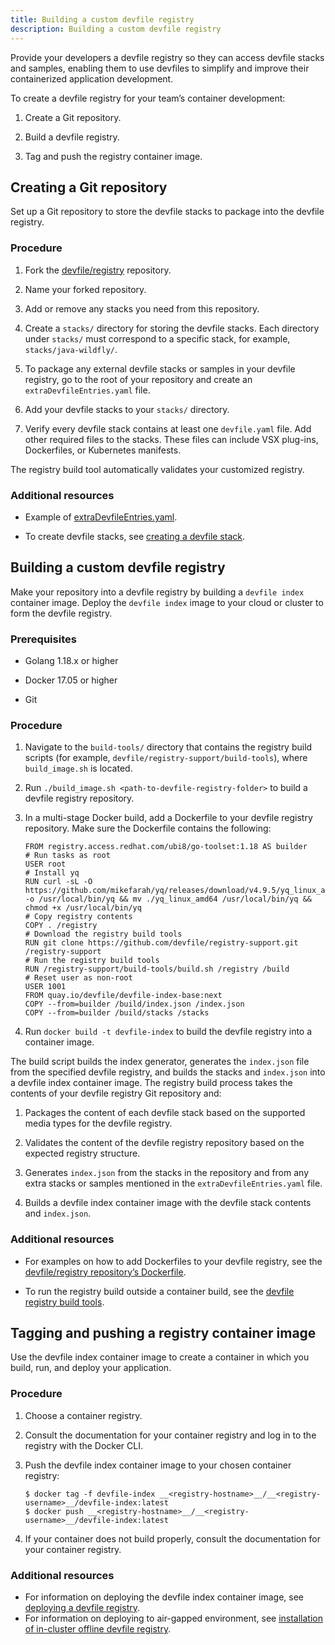 ```yaml
---
title: Building a custom devfile registry
description: Building a custom devfile registry
---
```


Provide your developers a devfile registry so they can access devfile
stacks and samples, enabling them to use devfiles to simplify and
improve their containerized application development.

To create a devfile registry for your team’s container development:

1. Create a Git repository.

2. Build a devfile registry.

3. Tag and push the registry container image.

## Creating a Git repository

Set up a Git repository to store the devfile stacks to package into the
devfile registry.

### Procedure

1. Fork the [devfile/registry](https://github.com/devfile/registry)
    repository.

2. Name your forked repository.

3. Add or remove any stacks you need from this repository.

4. Create a `stacks/` directory for storing the devfile stacks. Each
    directory under `stacks/` must correspond to a specific stack, for
    example, `stacks/java-wildfly/`.

5. To package any external devfile stacks or samples in your devfile
    registry, go to the root of your repository and create an
    `extraDevfileEntries.yaml` file.

6. Add your devfile stacks to your `stacks/` directory.

7. Verify every devfile stack contains at least one `devfile.yaml`
    file. Add other required files to the stacks. These files can
    include VSX plug-ins, Dockerfiles, or Kubernetes manifests.

The registry build tool automatically validates your customized
registry.

### Additional resources

- Example of
  [extraDevfileEntries.yaml](https://github.com/devfile/registry/blob/main/extraDevfileEntries.yaml).

- To create devfile stacks, see [creating a devfile stack](./creating-a-devfile-stack).

## Building a custom devfile registry

Make your repository into a devfile registry by building a
`devfile index` container image. Deploy the `devfile index` image to
your cloud or cluster to form the devfile registry.

### Prerequisites

- Golang 1.18.x or higher

- Docker 17.05 or higher

- Git

### Procedure

1. Navigate to the `build-tools/` directory that contains the registry build scripts (for example, `devfile/registry-support/build-tools`), where `build_image.sh` is located.

2. Run `./build_image.sh <path-to-devfile-registry-folder>` to build a
    devfile registry repository.

3. In a multi-stage Docker build, add a Dockerfile to your devfile
    registry repository. Make sure the Dockerfile contains the
    following:

    ```docker {% filename="Dockerfile" %}
    FROM registry.access.redhat.com/ubi8/go-toolset:1.18 AS builder
    # Run tasks as root
    USER root
    # Install yq
    RUN curl -sL -O https://github.com/mikefarah/yq/releases/download/v4.9.5/yq_linux_amd64 -o /usr/local/bin/yq && mv ./yq_linux_amd64 /usr/local/bin/yq && chmod +x /usr/local/bin/yq
    # Copy registry contents
    COPY . /registry
    # Download the registry build tools
    RUN git clone https://github.com/devfile/registry-support.git /registry-support
    # Run the registry build tools
    RUN /registry-support/build-tools/build.sh /registry /build
    # Reset user as non-root
    USER 1001
    FROM quay.io/devfile/devfile-index-base:next
    COPY --from=builder /build/index.json /index.json
    COPY --from=builder /build/stacks /stacks
    ```

4. Run `docker build -t devfile-index` to build the devfile registry
    into a container image.

The build script builds the index generator, generates the `index.json`
file from the specified devfile registry, and builds the stacks and
`index.json` into a devfile index container image. The registry build
process takes the contents of your devfile registry Git repository and:

1. Packages the content of each devfile stack based on the supported
    media types for the devfile registry.

2. Validates the content of the devfile registry repository based on
    the expected registry structure.

3. Generates `index.json` from the stacks in the repository and from
    any extra stacks or samples mentioned in the
    `extraDevfileEntries.yaml` file.

4. Builds a devfile index container image with the devfile stack
    contents and `index.json`.

### Additional resources

- For examples on how to add Dockerfiles to your devfile registry, see
  the [devfile/registry repository’s
  Dockerfile](https://github.com/devfile/registry/blob/master/.ci/Dockerfile).

- To run the registry build outside a container build, see the
  [devfile registry build
  tools](https://github.com/devfile/registry-support/tree/master/build-tools).

## Tagging and pushing a registry container image

Use the devfile index container image to create a container in which you
build, run, and deploy your application.

### Procedure

1. Choose a container registry.

2. Consult the documentation for your container registry and log in to
    the registry with the Docker CLI.

3. Push the devfile index container image to your chosen container
    registry:

    ```shell-session
    $ docker tag -f devfile-index __<registry-hostname>__/__<registry-username>__/devfile-index:latest
    $ docker push __<registry-hostname>__/__<registry-username>__/devfile-index:latest
    ```

4. If your container does not build properly, consult the documentation
    for your container registry.

### Additional resources

- For information on deploying the devfile index container image, see [deploying a devfile registry](./deploying-a-devfile-registry).
- For information on deploying to air-gapped environment, see [installation of in-cluster offline devfile registry](./installation-of-in-cluster-offline-devfile-registry).
